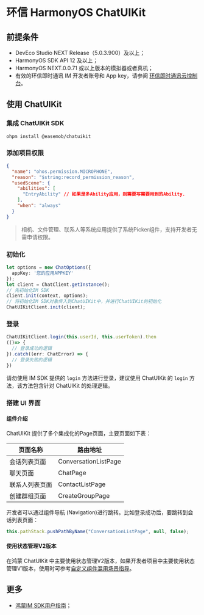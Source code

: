 # 环信 HarmonyOS ChatUIKit

## 前提条件
- DevEco Studio NEXT Release（5.0.3.900）及以上；
- HarmonyOS SDK API 12 及以上；
- HarmonyOS NEXT.0.0.71 或以上版本的模拟器或者真机；
- 有效的环信即时通讯 IM 开发者账号和 App key，请参阅 [环信即时通讯云控制台](https://console.easemob.com/user/login)。

## 使用 ChatUIKit

### 集成 ChatUIKit SDK
```shell
ohpm install @easemob/chatuikit
```

### 添加项目权限
```json
{
  "name": "ohos.permission.MICROPHONE",
  "reason": "$string:record_permission_reason",
  "usedScene": {
    "abilities": [
      "EntryAbility" // 如果是多Ability应用，则需要写需要用到的Ability.
    ],
    "when": "always"
  }
}
```
> 相机、文件管理、联系人等系统应用提供了系统Picker组件，支持开发者无需申请权限。

### 初始化
```typescript
let options = new ChatOptions({
  appKey: '您的应用APPKEY'
});
let client = ChatClient.getInstance();
// 先初始化IM SDK
client.init(context, options);
// 将初始化IM SDK对象传入到ChatUIKit中，并进行ChatUIKit的初始化
ChatUIKitClient.init(client);
```

### 登录

```typescript
ChatUIKitClient.login(this.userId, this.userToken).then
(()=> {
  // 登录成功的逻辑
}).catch((err: ChatError) => {
  // 登录失败的逻辑
})
```

请勿使用 IM SDK 提供的 `login` 方法进行登录，建议使用 ChatUIKit 的 `login` 方法，该方法包含针对 ChatUIKit 的处理逻辑。

### 搭建 UI 界面

#### 组件介绍
ChatUIKit 提供了多个集成化的Page页面，主要页面如下表：

| 页面名称           | 路由地址                     |
|------------------|-----------------------------|
| 会话列表页面     | ConversationListPage          |
| 聊天页面         | ChatPage                       |
| 联系人列表页面     | ContactListPage              |
| 创建群组页面      | CreateGroupPage                  |


开发者可以通过组件导航 (Navigation)进行跳转。比如登录成功后，要跳转到会话列表页面：
```typescript
this.pathStack.pushPathByName("ConversationListPage", null, false);
```

#### 使用状态管理V2版本
在鸿蒙 ChatUIKit 中主要使用状态管理V2版本，如果开发者项目中主要使用状态管理V1版本，使用时可参考[自定义组件混用场景指导](https://developer.huawei.com/consumer/cn/doc/harmonyos-guides/arkts-custom-component-mixed-scenarios)。

## 更多
- [鸿蒙IM SDK用户指南](https://doc.easemob.com/document/harmonyos/integration.html)；
